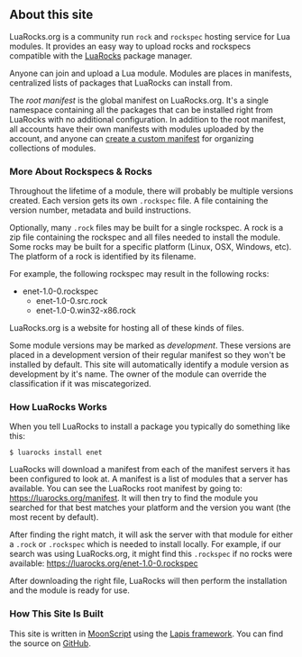 ## About this site

LuaRocks.org is a community run `rock` and `rockspec` hosting service for Lua
modules.  It provides an easy way to upload rocks and rockspecs compatible with
the [LuaRocks][1] package manager.

Anyone can join and upload a Lua module. Modules are places in manifests,
centralized lists of packages that LuaRocks can install from.

The *root manifest* is the global manifest on LuaRocks.org. It's a single
namespace containing all the packages that can be installed right from LuaRocks
with no additional configuration. In addition to the root manifest, all
accounts have their own manifests with modules uploaded by the account, and
anyone can [create a custom manifest](/new-manifest) for organizing collections
of modules.

### More About Rockspecs & Rocks

Throughout the lifetime of a module, there will probably be multiple versions
created. Each version gets its own `.rockspec` file. A file containing the
version number, metadata and build instructions.

Optionally, many `.rock` files may be built for a single rockspec. A rock is a
zip file containing the rockspec and all files needed to install the module.
Some rocks may be built for a specific platform (Linux, OSX, Windows, etc). The
platform of a rock is identified by its filename.

For example, the following rockspec may result in the following rocks:

  * enet-1.0-0.rockspec
    * enet-1.0-0.src.rock
    * enet-1.0-0.win32-x86.rock


LuaRocks.org is a website for hosting all of these kinds of files.

Some module versions may be marked as *development*. These versions are placed
in a development version of their regular manifest so they won't be installed
by default. This site will automatically identify a module version as
development by it's name. The owner of the module can override the
classification if it was miscategorized.

### How LuaRocks Works

When you tell LuaRocks to install a package you typically do something like
this:

    $ luarocks install enet

LuaRocks will download a manifest from each of the manifest servers it has been
configured to look at. A manifest is a list of modules that a server has
available. You can see the LuaRocks root manifest by going to:
<https://luarocks.org/manifest>. It will then try to find the module
you searched for that best matches your platform and the version you want (the
most recent by default).

After finding the right match, it will ask the server with that module for
either a `.rock` or `.rockspec` which is needed to install locally. For
example, if our search was using LuaRocks.org, it might find this `.rockspec` if
no rocks were available: <https://luarocks.org/enet-1.0-0.rockspec>

After downloading the right file, LuaRocks will then perform the installation
and the module is ready for use.

### How This Site Is Built

This site is written in [MoonScript][3] using the [Lapis framework][4]. You can find the source on [GitHub][2].

  [1]: https://luarocks.org/
  [2]: https://github.com/luarocks/luarocks-site
  [3]: https://moonscript.org
  [4]: https://leafo.net/lapis/

